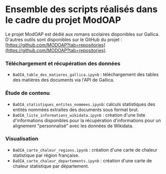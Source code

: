 # Ensemble des scripts réalisés dans le cadre du projet ModOAP

Le projet ModOAP est dédié aux romans scolaires disponibles sur Gallica. D'autres outils sont disponibles sur le GitHub du projet : [https://github.com/MODOAP?tab=repositories](https://github.com/MODOAP?tab=repositories).

### Téléchargement et récupération des données
- ```BaOIA_table_des_matieres_gallica.ipynb``` : téléchargement des tables des matières des documents via l'API de Gallica.

### Étude de contenu
- ```BaOIA_statistiques_entites_nommees.ipynb```: calculs statistiques des entités nommées extraites des documents sous format brut.
- ```BaOIA_liste_informations_wikidata.ipynb``` : création d'une liste d'informations disponibles pour la récupération d'informations pour un alignement "personnalisé" avec les données de Wikidata.

### Visualisation
- ```BaOIA_carte_chaleur_regions.ipynb``` : création d'une carte de chaleur statistique par région française.
- ```BaOIA_carte_chaleur_departements.ipynb``` : création d'une carte de chaleur statistique par département.
